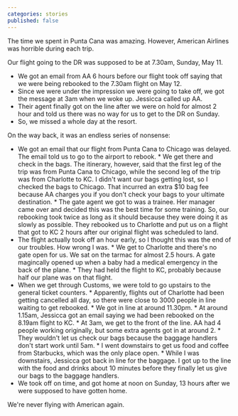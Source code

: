 ```yaml
---
categories: stories
published: false
---
```


The time we spent in Punta Cana was amazing. However, American Airlines was horrible during each trip.

Our flight going to the DR was supposed to be at 7.30am, Sunday, May 11.

 *   We got an email from AA 6 hours before our flight took off saying that we were being rebooked to the 7.30am flight on May 12.
 *   Since we were under the impression we were going to take off, we got the message at 3am when we woke up. Jessicca called up AA.
 *   Their agent finally got on the line after we were on hold for almost 2 hour and told us there was no way for us to get to the DR on Sunday.
 *   So, we missed a whole day at the resort.

On the way back, it was an endless series of nonsense:

 *   We got an email that our flight from Punta Cana to Chicago was delayed. The email told us to go to the airport to rebook.
    *   We get there and check in the bags. The itinerary, however, said that the first leg of the trip was from Punta Cana to Chicago, while the second leg of the trip was from Charlotte to KC. I didn't want our bags getting lost, so I checked the bags to Chicago. That incurred an extra $10 bag fee because AA charges you if you don't check your bags to your ultimate destination.
    *   The gate agent we got to was a trainee. Her manager came over and decided this was the best time for some training. So, our rebooking took twice as long as it should because they were doing it as slowly as possible. They rebooked us to Charlotte and put us on a flight that got to KC 2 hours after our original flight was scheduled to land.
 *   The flight actually took off an hour early, so I thought this was the end of our troubles. How wrong I was.
    *   We get to Charlotte and there's no gate open for us. We sat on the tarmac for almost 2.5 hours. A gate magincally opened up when a baby had a medical emergency in the back of the plane.
    *   They had held the flight to KC, probably because half our plane was on that flight.
 *   When we get through Customs, we were told to go upstairs to the general ticket counters.
    *   Apparently, flights out of Charlotte had been getting cancelled all day, so there were close to 3000 people in line waiting to get rebooked.
    *   We got in line at around 11.30pm.
    *   At around 1.15am, Jessicca got an email saying we had been rebooked on the 8.19am flight to KC.
    *   At 3am, we get to the front of the line. AA had 4 people working originally, but some extra agents got in at around 2.
    *   They wouldn't let us check our bags because the baggage handlers don't start work until 5am.
    *   I went downstairs to get us food and coffee from Starbucks, which was the only place open.
    *   While I was downstairs, Jessicca got back in line for the baggage. I got up to the line with the food and drinks about 10 minutes before they finally let us give our bags to the baggage handlers.
 *   We took off on time, and got home at noon on Sunday, 13 hours after we were supposed to have gotten home.

We're never flying with American again.
